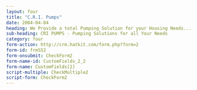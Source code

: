 ```yaml
---
layout: four
title: "C.R.I. Pumps"
date: 2004-04-04
heading: We Provide a total Pumping Solution for your Housing Needs...!
sub-heading: CRI PUMPS - Pumping Solutions for all Your Needs
category: four
form-action: http://crm.hatkit.com/form.php?form=2
form-id: frmSS2
form-onsubmit: CheckForm2
form-name-id: CustomFields_2_2
form-name: CustomFields[2]
script-multiple: CheckMultiple2
script-form: CheckForm2  
---
```


